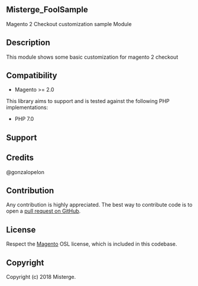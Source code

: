 ## Misterge_FoolSample

Magento 2 Checkout customization sample Module

Description
-----------
This module shows some basic customization for magento 2 checkout

Compatibility
-------------
- Magento >= 2.0

This library aims to support and is tested against the following PHP
implementations:

* PHP 7.0

Support
-------

Credits
---------
@gonzalopelon

Contribution
------------
Any contribution is highly appreciated. The best way to contribute code is to open a [pull request on GitHub](https://help.github.com/articles/using-pull-requests).

License
-------
Respect the [Magento][] OSL license, which is included in this codebase.

[magento]: Magento2_LICENSE.md

Copyright
---------
Copyright (c) 2018 Misterge.